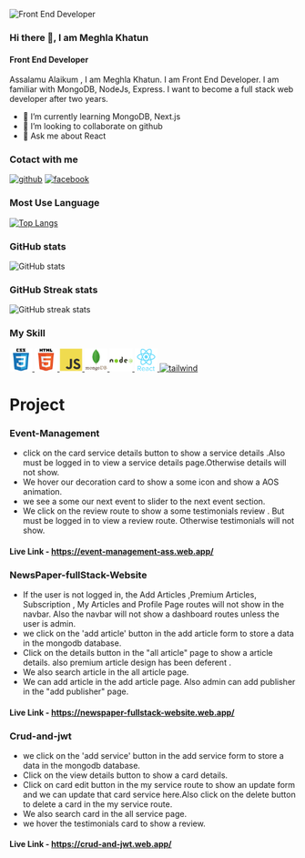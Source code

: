 ![Front End Developer](https://scontent.fjsr11-1.fna.fbcdn.net/v/t39.30808-6/409406618_735626735121647_389134957898236579_n.jpg?_nc_cat=104&ccb=1-7&_nc_sid=783fdb&_nc_eui2=AeHl7xyEoqMJgDDAoE3XBhA3DuCmZsgtLdcO4KZmyC0t1yBVKYCUmPSafoQab3Rl-pZxUWS46c84GJv_TrIx2gCm&_nc_ohc=ORSLiOEpdu8AX9DHerw&_nc_ht=scontent.fjsr11-1.fna&oh=00_AfDeHkv4A5yIXKFkJYgQK7EctzFFlyLLM6TZkiCU7T2sEQ&oe=657901F2)
### Hi there 👋,  I am Meghla Khatun
#### Front End Developer

Assalamu Alaikum , I am Meghla Khatun. I am Front End Developer. I am familiar with MongoDB, NodeJs, Express. I want to become a full stack web developer after two years.


- 🌱 I’m currently learning MongoDB, Next.js 
- 👯 I’m looking to collaborate on github 
- 💬 Ask me about  React

  
### Cotact with me
[<img src='https://cdn.jsdelivr.net/npm/simple-icons@3.0.1/icons/github.svg' alt='github' height='40'>](https://github.com/MeghlaKhatun)  [<img src='https://cdn.jsdelivr.net/npm/simple-icons@3.0.1/icons/facebook.svg' alt='facebook' height='40'>](https://www.facebook.com/meghla.khatun.944)  


### Most Use Language
[![Top Langs](https://github-readme-stats.vercel.app/api/top-langs/?username=MeghlaKhatun)](https://github.com/anuraghazra/github-readme-stats)


### GitHub stats
![GitHub stats](https://github-readme-stats.vercel.app/api?username=MeghlaKhatun&show_icons=true)  


### GitHub Streak stats
![GitHub streak stats](https://streak-stats.demolab.com/?user=MeghlaKhatun)  


### My Skill
<p align="left"> <a href="https://www.w3schools.com/css/" target="_blank" rel="noreferrer"> <img src="https://raw.githubusercontent.com/devicons/devicon/master/icons/css3/css3-original-wordmark.svg" alt="css3" width="40" height="40"/> </a> <a href="https://www.w3.org/html/" target="_blank" rel="noreferrer"> <img src="https://raw.githubusercontent.com/devicons/devicon/master/icons/html5/html5-original-wordmark.svg" alt="html5" width="40" height="40"/> </a> <a href="https://developer.mozilla.org/en-US/docs/Web/JavaScript" target="_blank" rel="noreferrer"> <img src="https://raw.githubusercontent.com/devicons/devicon/master/icons/javascript/javascript-original.svg" alt="javascript" width="40" height="40"/> </a> <a href="https://www.mongodb.com/" target="_blank" rel="noreferrer"> <img src="https://raw.githubusercontent.com/devicons/devicon/master/icons/mongodb/mongodb-original-wordmark.svg" alt="mongodb" width="40" height="40"/> </a> <a href="https://nodejs.org" target="_blank" rel="noreferrer"> <img src="https://raw.githubusercontent.com/devicons/devicon/master/icons/nodejs/nodejs-original-wordmark.svg" alt="nodejs" width="40" height="40"/> </a> <a href="https://reactjs.org/" target="_blank" rel="noreferrer"> <img src="https://raw.githubusercontent.com/devicons/devicon/master/icons/react/react-original-wordmark.svg" alt="react" width="40" height="40"/> </a> <a href="https://tailwindcss.com/" target="_blank" rel="noreferrer"> <img src="https://www.vectorlogo.zone/logos/tailwindcss/tailwindcss-icon.svg" alt="tailwind" width="40" height="40"/> </a> </p>

# Project
### Event-Management
- click on the card service details button to show a service details .Also must be logged in to view a service details page.Otherwise details will not show.
- We hover our decoration card to show a some icon and show a AOS animation.
- we see a some our next event to slider to the next event section.
- We click on the review route to show a some testimonials review . But must be logged in to view a review route. Otherwise testimonials will not show.
#### Live Link - https://event-management-ass.web.app/

### NewsPaper-fullStack-Website
- If the user is not logged in, the Add Articles ,Premium Articles, Subscription , My Articles and Profile Page routes will not show in the navbar. Also the navbar will not show a dashboard routes unless the user is admin.
- we click on the 'add article' button in the add article form to store a data in the mongodb database.
- Click on the details button in the "all article" page to show a article details. also premium article design has been deferent .
- We also search article in the all article page.
- We can add article in the add article page. Also admin can add publisher in the "add publisher" page.
#### Live Link - https://newspaper-fullstack-website.web.app/


### Crud-and-jwt
- we click on the 'add service' button in the add service form to store a data in the mongodb database.
- Click on the view details button to show a card details.
- Click on card edit button in the my service route to show an update form and we can update that card service here.Also click on the delete button to delete a card in the my service route.
- We also search card in the all service page.
- we hover the testimonials card to show a review.
#### Live Link - https://crud-and-jwt.web.app/

